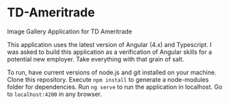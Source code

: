 # TD-Ameritrade
Image Gallery Application for TD Ameritrade


This application uses the latest version of Angular (4.x) and Typescript. I was asked to build this application as a verification of Angular skills for a potential new employer. Take everything with that grain of salt.

To run, have current versions of node.js and git installed on your machine. Clone this repository. Execute `npm install` to generate a node-modules folder for dependencies. Run `ng serve` to run the application in localhost. Go to `localhost:4200` in any browser.

